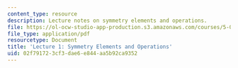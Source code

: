 ```yaml
---
content_type: resource
description: Lecture notes on symmetry elements and operations.
file: https://ol-ocw-studio-app-production.s3.amazonaws.com/courses/5-04-principles-of-inorganic-chemistry-ii-fall-2008/02f791723cf3dae6e844aa5b92ca9352_Lecture_1.pdf
file_type: application/pdf
resourcetype: Document
title: 'Lecture 1: Symmetry Elements and Operations'
uid: 02f79172-3cf3-dae6-e844-aa5b92ca9352
---
```

